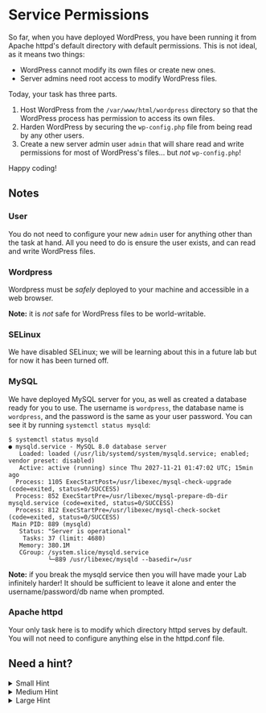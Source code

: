 # Service Permissions

So far, when you have deployed WordPress, you have been running it from Apache httpd's default directory with default permissions. This is not ideal, as it means two things:

 - WordPress cannot modify its own files or create new ones.
 - Server admins need root access to modify WordPress files.

Today, your task has three parts.

1. Host WordPress from the ```/var/www/html/wordpress``` directory so that the WordPress process has permission to access its own files.
2. Harden WordPress by securing the `wp-config.php` file from being read by any other users.
3. Create a new server admin user `admin` that will share read and write permissions for most of WordPress's files... but *not* `wp-config.php`!

Happy coding!

## Notes

### User
You do not need to configure your new `admin` user for anything other than the task at hand. All you need to do is ensure the user exists, and can read and write WordPress files.

### Wordpress
Wordpress must be *safely* deployed to your machine and accessible in a web browser.

**Note:** it is *not* safe for WordPress files to be world-writable. 

### SELinux

We have disabled SELinux; we will be learning about this in a future lab but for now it has been turned off.

### MySQL

We have deployed MySQL server for you, as well as created a database ready for you to use. The username is `wordpress`, the database name is `wordpress`, and the password is the same as your user password. You can see it by running `systemctl status mysqld`:

```
$ systemctl status mysqld
● mysqld.service - MySQL 8.0 database server
   Loaded: loaded (/usr/lib/systemd/system/mysqld.service; enabled; vendor preset: disabled)
   Active: active (running) since Thu 2027-11-21 01:47:02 UTC; 15min ago
  Process: 1105 ExecStartPost=/usr/libexec/mysql-check-upgrade (code=exited, status=0/SUCCESS)
  Process: 852 ExecStartPre=/usr/libexec/mysql-prepare-db-dir mysqld.service (code=exited, status=0/SUCCESS)
  Process: 812 ExecStartPre=/usr/libexec/mysql-check-socket (code=exited, status=0/SUCCESS)
 Main PID: 889 (mysqld)
   Status: "Server is operational"
    Tasks: 37 (limit: 4680)
   Memory: 380.1M
   CGroup: /system.slice/mysqld.service
           └─889 /usr/libexec/mysqld --basedir=/usr
```

**Note:** if you break the mysqld service then you will have made your Lab infinitely harder! It should be sufficient to leave it alone and enter the username/password/db name when prompted.

### Apache httpd

Your only task here is to modify which directory httpd serves by default. You will not need to configure anything else in the httpd.conf file.

## Need a hint?

<details>
<summary>Small Hint</summary>
<br>
You need to configure Apache httpd to serve documents from a different directory from the default. Where do you think Apache stores this configuration?
</details>

<details>
<summary>Medium Hint</summary>
<br>
After you've deployed WordPress, you need to modify WordPress file permissions so that the admin user also has access to WordPress files. This will deviate from Hardening WordPress guidelines.
</details>

<details>
<summary>Large Hint</summary>
<br>
To harden WordPress, you need to secure wp-config.php from being able to be read by any user other than that which runs the WordPress code.
</details>